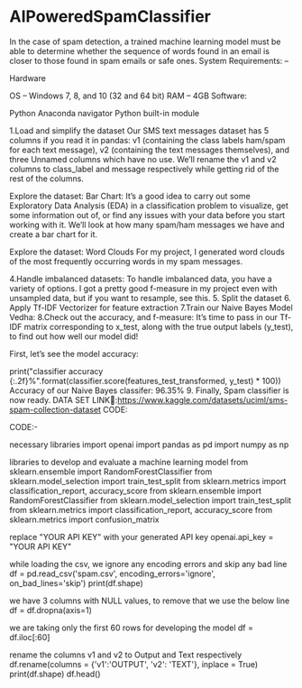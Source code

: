 # AIPoweredSpamClassifier
In the case of spam detection, a trained machine learning model must be able to determine whether the sequence of words found in an email is closer to those found in spam emails or safe ones. System Requirements: –

Hardware

OS – Windows 7, 8, and 10 (32 and 64 bit) RAM – 4GB Software:

Python Anaconda navigator Python built-in module

1.Load and simplify the dataset Our SMS text messages dataset has 5 columns if you read it in pandas: v1 (containing the class labels ham/spam for each text message), v2 (containing the text messages themselves), and three Unnamed columns which have no use. We’ll rename the v1 and v2 columns to class_label and message respectively while getting rid of the rest of the columns.

Explore the dataset: Bar Chart: It’s a good idea to carry out some Exploratory Data Analysis (EDA) in a classification problem to visualize, get some information out of, or find any issues with your data before you start working with it. We’ll look at how many spam/ham messages we have and create a bar chart for it.

Explore the dataset: Word Clouds For my project, I generated word clouds of the most frequently occurring words in my spam messages.

4.Handle imbalanced datasets: To handle imbalanced data, you have a variety of options. I got a pretty good f-measure in my project even with unsampled data, but if you want to resample, see this. 5. Split the dataset 6. Apply Tf-IDF Vectorizer for feature extraction 7.Train our Naive Bayes Model Vedha: 8.Check out the accuracy, and f-measure: It’s time to pass in our Tf-IDF matrix corresponding to x_test, along with the true output labels (y_test), to find out how well our model did!

First, let’s see the model accuracy:

print("classifier accuracy {:.2f}%".format(classifier.score(features_test_transformed, y_test) * 100)) Accuracy of our Naive Bayes classifer: 96.35% 9. Finally, Spam classifier is now ready. DATA SET LINK🔗:https://www.kaggle.com/datasets/uciml/sms-spam-collection-dataset CODE:

CODE:-

necessary libraries
import openai import pandas as pd import numpy as np

libraries to develop and evaluate a machine learning model
from sklearn.ensemble import RandomForestClassifier from sklearn.model_selection import train_test_split from sklearn.metrics import classification_report, accuracy_score from sklearn.ensemble import RandomForestClassifier from sklearn.model_selection import train_test_split from sklearn.metrics import classification_report, accuracy_score from sklearn.metrics import confusion_matrix

replace "YOUR API KEY" with your generated API key
openai.api_key = "YOUR API KEY"

while loading the csv, we ignore any encoding errors and
skip any bad line df = pd.read_csv('spam.csv', encoding_errors='ignore', on_bad_lines='skip') print(df.shape)

we have 3 columns with NULL values, to remove that we
use the below line df = df.dropna(axis=1)

we are taking only the first 60 rows for developing the
model df = df.iloc[:60]

rename the columns v1 and v2 to Output and Text
respectively df.rename(columns = {'v1':'OUTPUT', 'v2': 'TEXT'}, inplace = True) print(df.shape) df.head()
